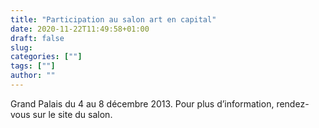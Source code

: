 ```yaml
---
title: "Participation au salon art en capital"
date: 2020-11-22T11:49:58+01:00
draft: false
slug: 
categories: [""]
tags: [""]
author: ""
---
```

Grand Palais du 4 au 8 décembre 2013. Pour plus d’information, rendez-vous sur le site du salon.